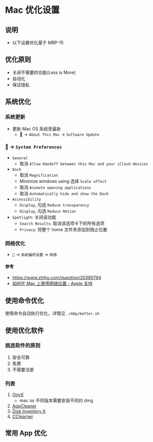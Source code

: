 # Mac 优化设置

## 说明

-   以下设置优化基于 MBP-15

## 优化原则

-   关闭不需要的功能(Less is More)
-   自动化
-   保证隐私

## 系统优化

### 系统更新

-   更新 Mac OS 系统至最新
    -    -> `About This Mac` -> `Software Update`

###  -> `System Preferences`

-   `General`
    -   取消 `Allow Handoff between this Mac and your iCloud devices`
-   `Dock`
    -   取消 `Magnification`
    -   Minimize windows using 选择 `Scale effect`
    -   取消 `Animate opening applications`
    -   取消 `Automatically hide and show the Dock`
-   `Accessibility`
    -   `Display`, 勾选 `Reduce transparency`
    -   `Display`, 勾选 `Reduce Motion`
-   `Spotlight`: 关闭该功能
    -   `Search Results`: 取消该选项卡下的所有选项
    -   `Privacy`: 将整个 home 文件夹添加到阻止位置

### 网络优化

-   `` -> `系统偏好设置` -> `网络`

#### 参考

-   https://www.zhihu.com/question/20380794
-   [如何在 Mac 上使用网络位置 - Apple 支持](https://support.apple.com/zh-cn/HT202480)

## 使用命令优化

使用命令自动执行优化，详情见 `./mbp/better.sh`

## 使用优化软件

### 挑选软件的原则

1. 安全可靠
1. 免费
1. 不需要注册

### 列表

1. [OnyX](https://www.titanium-software.fr/en/onyx.html)
    - mac os 不同版本需要安装不同的 dmg
1. [AppCleaner](http://freemacsoft.net/appcleaner/)
1. [Disk Inventory X](http://www.derlien.com/)
1. [CClearner](https://www.ccleaner.com/ccleaner-mac)

## 常用 App 优化
